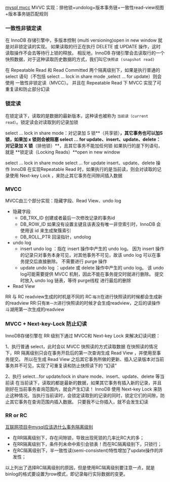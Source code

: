 [mysql mvcc](https://blog.csdn.net/weixin_45515047/article/details/123646734)
MVVC 实现：排他锁+undolog+版本事务链+一致性read-view视图+版本事务链匹配规则

### 一致性非锁定读
在 InnoDB 存储引擎中，多版本控制 (multi versioning)open in new window 就是对非锁定读的实现。
如果读取的行正在执行 DELETE 或 UPDATE 操作，这时读取操作不会去等待行上锁的释放。
相反地，InnoDB 存储引擎会去读取行的一个快照数据，对于这种读取历史数据的方式，我们叫它`快照读 (snapshot read)`

在 Repeatable Read 和 Read Committed 两个隔离级别下，如果是执行普通的 select 语句（不包括 select ... lock in share mode ,select ... for update）则会使用 一致性非锁定读（MVCC）。
并且在 Repeatable Read 下 MVCC 实现了可重复读和防止部分幻读

### 锁定读
在锁定读下，读取的是数据的最新版本，这种读也被称为 `当前读（current read）`。锁定读会对读取到的记录加锁

select ... lock in share mode：对记录加 S 锁**（共享锁）**，其它事务也可以加S锁，如果加 x 锁则会被阻塞
select ... for update、insert、update、delete：对记录加 X 锁**（排他锁）**，且其它事务不能加任何锁
如果执行的是下列语句，就是 **锁定读（Locking Reads）**open in new window

select ... lock in share mode
select ... for update
insert、update、delete 操作
InnoDB 在实现Repeatable Read 时，如果执行的是当前读，则会对读取的记录使用 Next-key Lock ，来防止其它事务在间隙间插入数据

### MVCC
MVCC由三个部分实现：隐藏字段、Read View、undo log
- 隐藏字段
  - DB_TRX_ID 创建或者最后一次修改记录的事务id
  - DB_ROW_ID 如果没有设置主键且该表没有唯一非空索引时，InnoDB 会使用该 id 来生成聚簇索引
  - DB_ROLL_PTR 回滚指针，undolog
- undo log
  - insert undo log ：指在 insert 操作中产生的 undo log。
  因为 insert 操作的记录只对事务本身可见，对其他事务不可见，故该 undo log 可以在事务提交后直接删除。
  不需要进行 purge 操作
  - update undo log ：update 或 delete 操作中产生的 undo log。
  该 undo log可能需要提供 MVCC 机制，因此不能在事务提交时就进行删除。
  提交时放入 undo log 链表，等待 purge线程 进行最后的删除
- Read View

RR 与 RC
readview生成的时机是不同的
RC:`每次`在进行快照读的时候都会生成新的readview
RR:只有`第一次`进行快照读的时候才会生成readview，之后的读操作斗湖用第一次生成的readview

### MVCC + Next-key-Lock 防止幻读
InnoDB存储引擎在 RR 级别下通过 MVCC和 Next-key Lock 来解决幻读问题：

1、执行普通 select，此时会以 MVCC 快照读的方式读取数据
在快照读的情况下，RR 隔离级别只会在事务开启后的第一次查询生成 Read View ，并使用至事务提交。
所以在生成 Read View 之后其它事务所做的更新、插入记录版本对当前事务并不可见，实现了可重复读和防止快照读下的 “幻读”

2、执行 select…for update/lock in share mode、insert、update、delete 等当前读
在当前读下，读取的都是最新的数据，如果其它事务有插入新的记录，并且刚好在当前事务查询范围内，就会产生幻读！
InnoDB 使用 Next-key Lock 来防止这种情况。当执行当前读时，会锁定读取到的记录的同时，锁定它们的间隙，防止其它事务在查询范围内插入数据。
只要我不让你插入，就不会发生幻读

### RR or RC
[互联网项目中mysql应该选什么事务隔离级别](https://zhuanlan.zhihu.com/p/59061106)

- 在RR隔离级别下，存在间隙锁，导致出现死锁的几率比RC大的多；
- 在RR隔离级别下，条件列未命中索引会锁表！而在RC隔离级别下，只锁行；
- 在RC隔离级别下，半一致性读(semi-consistent)特性增加了update操作的并发性；

以上列出了选择RC隔离级别的原因，但是使用RC隔离级别要注意一点，就是binlog的格式要设置为row模式，即记录每行实际数据的变更。